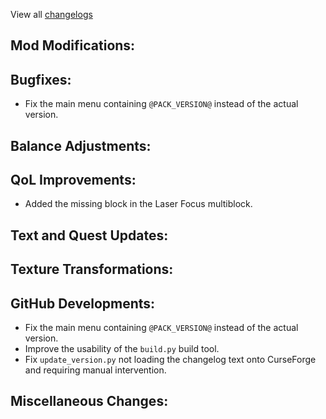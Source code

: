 
View all [changelogs](https://github.com/Divine-Journey-2/Divine-Journey-2/tree/main/changelog)

## Mod Modifications:



## Bugfixes:

- Fix the main menu containing `@PACK_VERSION@` instead of the actual version.

## Balance Adjustments:



## QoL Improvements:

- Added the missing block in the Laser Focus multiblock.

## Text and Quest Updates:



## Texture Transformations:



## GitHub Developments:

- Fix the main menu containing `@PACK_VERSION@` instead of the actual version.
- Improve the usability of the `build.py` build tool.
- Fix `update_version.py` not loading the changelog text onto CurseForge and requiring manual intervention.

## Miscellaneous Changes:
